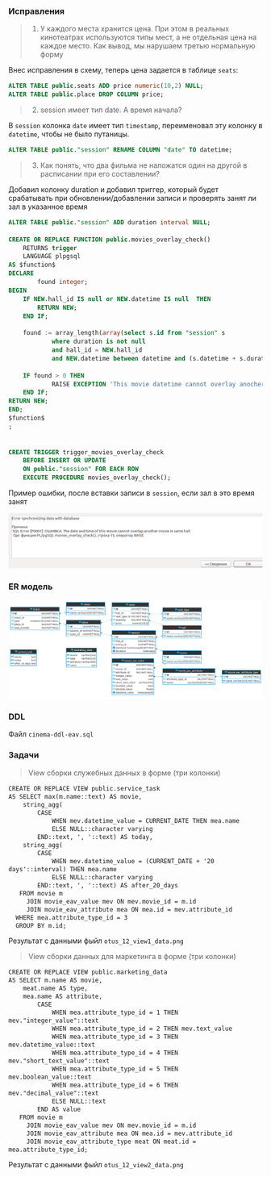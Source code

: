 ### Исправления
> 1. У каждого места хранится цена. При этом в реальных кинотеатрах используются типы мест, а не отдельная цена на каждое место. Как вывод, мы нарушаем третью нормальную форму

Внес исправления в схему, теперь цена задается в таблице `seats`:
```sql
ALTER TABLE public.seats ADD price numeric(10,2) NULL;
ALTER TABLE public.place DROP COLUMN price;
```

> 2. session имеет тип date. А время начала?

В `session` колонка `date` имеет тип `timestamp`, переименовал эту колонку в `datetime`, чтобы не было путаницы.  

```sql
ALTER TABLE public."session" RENAME COLUMN "date" TO datetime;
```
> 3. Как понять, что два фильма не наложатся один на другой в расписании при его составлении?

Добавил колонку duration и добавил триггер, который будет срабатывать при обновлении/добавлении записи и проверять занят ли зал в указанное время

```sql
ALTER TABLE public."session" ADD duration interval NULL;

CREATE OR REPLACE FUNCTION public.movies_overlay_check()
	RETURNS trigger
	LANGUAGE plpgsql
AS $function$
DECLARE
        found integer;
BEGIN
    IF NEW.hall_id IS null or NEW.datetime IS null  THEN
        RETURN NEW;
    END IF;

    found := array_length(array(select s.id from "session" s 
			where duration is not null 
			and hall_id = NEW.hall_id
			and NEW.datetime between datetime and (s.datetime + s.duration)));
		
    IF found > 0 THEN
            RAISE EXCEPTION 'This movie datetime cannot overlay anocher movie';
    END IF;
RETURN NEW;
END;
$function$
;


CREATE TRIGGER trigger_movies_overlay_check
    BEFORE INSERT OR UPDATE
    ON public."session" FOR EACH ROW
    EXECUTE PROCEDURE movies_overlay_check();
```

Пример ошибки, после вставки записи в `session`, если зал в это время занят

![error](overlap_error.png)

### ER модель
![diagram](otus_12_diagram.png)

### DDL
Файл `cinema-ddl-eav.sql`

### Задачи
> View сборки служебных данных в форме (три колонки)
```
CREATE OR REPLACE VIEW public.service_task
AS SELECT max(m.name::text) AS movie,
    string_agg(
        CASE
            WHEN mev.datetime_value = CURRENT_DATE THEN mea.name
            ELSE NULL::character varying
        END::text, ', '::text) AS today,
    string_agg(
        CASE
            WHEN mev.datetime_value = (CURRENT_DATE + '20 days'::interval) THEN mea.name
            ELSE NULL::character varying
        END::text, ', '::text) AS after_20_days
   FROM movie m
     JOIN movie_eav_value mev ON mev.movie_id = m.id
     JOIN movie_eav_attribute mea ON mea.id = mev.attribute_id
  WHERE mea.attribute_type_id = 3
  GROUP BY m.id;
```
Результат с данными фыйл `otus_12_view1_data.png`
> View сборки данных для маркетинга в форме (три колонки)
```
CREATE OR REPLACE VIEW public.marketing_data
AS SELECT m.name AS movie,
    meat.name AS type,
    mea.name AS attribute,
        CASE
            WHEN mea.attribute_type_id = 1 THEN mev."integer_value"::text
            WHEN mea.attribute_type_id = 2 THEN mev.text_value
            WHEN mea.attribute_type_id = 3 THEN mev.datetime_value::text
            WHEN mea.attribute_type_id = 4 THEN mev."short_text_value"::text
            WHEN mea.attribute_type_id = 5 THEN mev.boolean_value::text
            WHEN mea.attribute_type_id = 6 THEN mev."decimal_value"::text
            ELSE NULL::text
        END AS value
   FROM movie m
     JOIN movie_eav_value mev ON mev.movie_id = m.id
     JOIN movie_eav_attribute mea ON mea.id = mev.attribute_id
     JOIN movie_eav_attribute_type meat ON meat.id = mea.attribute_type_id;
```
Результат с данными фыйл `otus_12_view2_data.png`